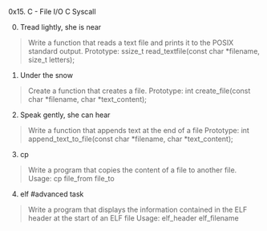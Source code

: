 0x15. C - File I/O
C
Syscall

0. Tread lightly, she is near
> Write a function that reads a text file and prints it to the POSIX standard output.
	Prototype: ssize_t read_textfile(const char *filename, size_t letters);

1. Under the snow
>Create a function that creates a file.
	Prototype: int create_file(const char *filename, char *text_content);

2. Speak gently, she can hear
>Write a function that appends text at the end of a file
	Prototype: int append_text_to_file(const char *filename, char *text_content);

3. cp
>Write a program that copies the content of a file to another file.
	Usage: cp file_from file_to

4. elf #advanced task
>Write a program that displays the information contained in the ELF header at the start of an ELF file
	Usage: elf_header elf_filename
